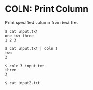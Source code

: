 # COLN: Print Column

Print specified column from text file.

```
$ cat input.txt
one two three
1 2 3

$ cat input.txt | coln 2
two
2 

$ coln 3 input.txt
three
3

$ cat input2.txt

```